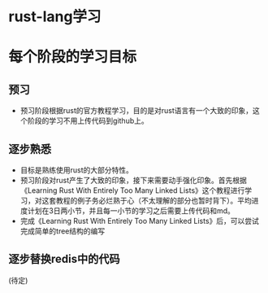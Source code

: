# rust-lang学习

# 每个阶段的学习目标

## 预习

- 预习阶段根据rust的官方教程学习，目的是对rust语言有一个大致的印象，这个阶段的学习不用上传代码到github上。

## 逐步熟悉

- 目标是熟练使用rust的大部分特性。
- 预习阶段对rust产生了大致的印象，接下来需要动手强化印象。首先根据《Learning Rust With Entirely Too Many Linked Lists》这个教程进行学习，对这套教程的例子务必烂熟于心（不太理解的部分也暂时背下）。平均进度计划在3日两小节，并且每一小节的学习之后需要上传代码和md。
- 完成《Learning Rust With Entirely Too Many Linked Lists》后，可以尝试完成简单的tree结构的编写

## 逐步替换redis中的代码

  (待定)
